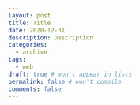 ```yaml
---
layout: post
title: Title
date: 2020-12-31
description: Description
categories:
  - archive
tags:
  - web
draft: true # won't appear in lists
permalink: false # won't compile
comments: false
---
```

